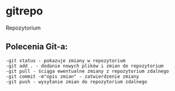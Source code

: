 # gitrepo

Repozytorium

## Polecenia Git-a:
    -git status - pokazuje zmiany w repozytorium
    -git add . - dodanie nowych plików i zmian do repozytorium
    -git pull - ściąga ewentualne zmiany z repozytorium zdalnego
    -git commit -m"opis zmian" - zatwierdzenie zmiany
    -git push - wysyłanie zmian do repozytorium zdalnego
